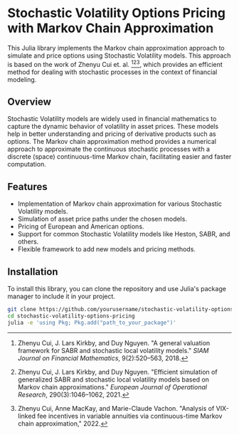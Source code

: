 # Stochastic Volatility Options Pricing with Markov Chain Approximation

This Julia library implements the Markov chain approximation approach to simulate and price options using Stochastic Volatility models. This approach is based on the work of Zhenyu Cui et. al. [^1][^2][^3], which provides an efficient method for dealing with stochastic processes in the context of financial modeling.

## Overview

Stochastic Volatility models are widely used in financial mathematics to capture the dynamic behavior of volatility in asset prices. These models help in better understanding and pricing of derivative products such as options. The Markov chain approximation method provides a numerical approach to approximate the continuous stochastic processes with a discrete (space) continuous-time Markov chain, facilitating easier and faster computation.

## Features

- Implementation of Markov chain approximation for various Stochastic Volatility models.
- Simulation of asset price paths under the chosen models.
- Pricing of European and American options.
- Support for common Stochastic Volatility models like Heston, SABR, and others.
- Flexible framework to add new models and pricing methods.

## Installation

To install this library, you can clone the repository and use Julia's package manager to include it in your project.

```sh
git clone https://github.com/yourusername/stochastic-volatility-options-pricing.git
cd stochastic-volatility-options-pricing
julia -e 'using Pkg; Pkg.add("path_to_your_package")'
```

<!-- Add Zhenyu Cui's references -->


[^1]: Zhenyu Cui, J. Lars Kirkby, and Duy Nguyen. "A general valuation framework for SABR and stochastic local volatility models." _SIAM Journal on Financial Mathematics_, 9(2):520–563, 2018.
[^2]: Zhenyu Cui, J. Lars Kirkby, and Duy Nguyen. "Efficient simulation of generalized SABR and stochastic local volatility models based on Markov chain approximations." _European Journal of Operational Research_, 290(3):1046–1062, 2021.
[^3]: Zhenyu Cui, Anne MacKay, and Marie-Claude Vachon. "Analysis of VIX-linked fee incentives in variable annuities via continuous-time Markov chain approximation," 2022.
